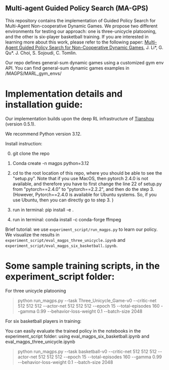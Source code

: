 ## Multi-agent Guided Policy Search (MA-GPS)

This repository contains the implementation of Guided Policy Search for Multi-Agent Non-cooperative Dynamic Games. We propose two different environments for testing our approach: one is three-unicycle platooning, and the other is six-player basketball training. If you are interested in learning more about this work, please refer to the following paper: [Multi-Agent Guided Policy Search for Non-Cooperative Dynamic Games](https://arxiv.org/pdf/2509.24226), J. Li*, G. Qu*. J. Choi, S. Sojoudi, C. Tomlin.

Our repo defines general-sum dynamic games using a customized gym env API. You can find general-sum dynamic games examples in /MAGPS/MARL_gym_envs/


# Implementation details and installation guide:

Our implementation builds upon the deep RL infrastructure of [Tianshou](https://github.com/thu-ml/tianshou) (version 0.5.1).  

We recommend Python version 3.12. 

Install instruction:

0. git clone the repo

1. Conda create -n magps python=3.12

2. cd to the root location of this repo, where you should be able to see the "setup.py". Note that if you use MacOS, then pytorch 2.4.0 is not available, and therefore you have to first change the line 22 of setup.py from "pytorch==2.4.0" to "pytorch==2.2.2", and then do the step 3. (However, Pytorch==2.4.0 is available for Ubuntu systems. So, if you use Ubuntu, then you can directly go to step 3. )

3. run in terminal: pip install -e .

4. run in terminal: conda install -c conda-forge ffmpeg

Brief tutorial: we use `experiment_script/run_magps.py` to learn our policy. We visualize the results  in `experiment_script/eval_magps_three_unicycle.ipynb` and `experiment_script/eval_magps_six_basketball.ipynb`. 

# Some sample training scripts, in the experiment_script folder:

For three unicycle platooning

> python run_magps.py --task Three_Unicycle_Game-v0 --critic-net 512 512 512 --actor-net 512 512 512 --epoch 15 --total-episodes 160 --gamma 0.99 --behavior-loss-weight 0.1 --batch-size 2048

For six basketball players in training:

You can easily evaluate the trained policy in the notebooks in the experiment_script folder: using eval_magps_six_basketball.ipynb and eval_magps_three_unicycle.ipynb

> python run_magps.py --task basketball-v0 --critic-net 512 512 512 --actor-net 512 512 512 --epoch 15 --total-episodes 160 --gamma 0.99 --behavior-loss-weight 0.1 --batch-size 2048


